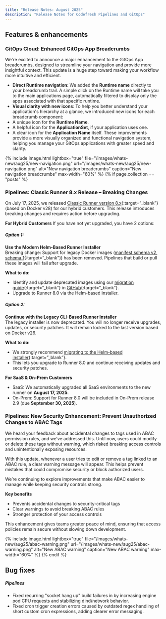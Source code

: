 ```yaml
---
title: "Release Notes: August 2025"
description: "Release Notes for Codefresh Pipelines and GitOps"
---
```

## Features & enhancements
### GitOps Cloud: Enhanced GitOps App Breadcrumbs
We're excited to announce a major enhancement to the GitOps App breadcrumbs, designed to streamline your navigation and provide more insightful context. This update is a huge step toward making your workflow more intuitive and efficient.
* **Direct Runtime navigation**: We added the **Runtime name** directly to your breadcrumb trail. A simple click on the Runtime name will take you to the main applications page, automatically filtered to display only the apps associated with that specific runtime.
* **Visual clarity with new icons**: To help you better understand your application's hierarchy at a glance, we introduced new icons for each breadcrumb component:
* A unique icon for the **Runtime Name**.
* A helpful icon for the **ApplicationSet**, if your application uses one.
* A clear icon for the **Application Name** itself.
These improvements provide a more visually organized and functional navigation system, helping you manage your GitOps applications with greater speed and clarity.

 {% include 
   image.html 
   lightbox="true" 
   file="/images/whats-new/aug25/new-navigation.png" 
   url="/images/whats-new/aug25/new-navigation.png" 
   alt="New navigation breadcrumbs" 
   caption="New navigation breadcrumbs" 
   max-width="60%" 
   %}
{% if page.collection == "posts" %}

### Pipelines: Classic Runner 8.x Release – Breaking Changes

On July 17, 2025, we released [Classic Runner version 8.x](https://artifacthub.io/packages/helm/codefresh-runner/cf-runtime/8.2.0#to-8-2-x){:target=”\_blank”} (based on Docker v28) for our hybrid customers. This release introduces breaking changes and requires action before upgrading.


**For Hybrid Customers**
If you have not yet upgraded, you have 2 options:


##### Option 1:  
**Use the Modern Helm-Based Runner Installer**  
Breaking change: Support for legacy Docker images ([manifest schema v2, schema 1](https://docs.docker.com/engine/deprecated/?utm_source=beamer&utm_medium=sidebar&utm_campaign=Hybrid-Customers-Classic-Runner-80-Is-Here-Action-Required&utm_content=textlink#pushing-and-pulling-with-image-manifest-v2-schema-1){:target=”\_blank”}) has been removed. Pipelines that build or pull these images will fail after upgrade.  
  
**What to do:**
* Identify and update deprecated images using our [migration guide](https://codefresh.io/docs/docs/kb/articles/upgrade-deprecated-docker-images/?utm_source=beamer&utm_medium=sidebar&utm_campaign=Hybrid-Customers-Classic-Runner-80-Is-Here-Action-Required&utm_content=textlink){:target=”\_blank”} in [GitHub](https://github.com/codefresh-io/venona/tree/main/charts/cf-runtime#migrating-from-cli-based-installation-to-helm-chart){:target=”\_blank”}.
* Upgrade to Runner 8.0 via the Helm-based installer. 

##### Option 2:  
**Continue with the Legacy CLI-Based Runner Installer**  
The legacy installer is now deprecated. You will no longer receive upgrades, updates, or security patches. It will remain locked to the last version based on Docker v26.  
  
**What to do:**
* We strongly recommend [migrating to the Helm-based installer](https://codefresh.io/docs/docs/installation/runner/install-codefresh-runner/){:target=”\_blank”}.
* This lets you upgrade to Runner 8.0 and continue receiving updates and security patches.

**For SaaS & On-Prem Customers**
* SaaS: We automatically upgraded all SaaS environments to the new runner on **August 17, 2025**.
* On-Prem: Support for Runner 8.0 will be included in On-Prem release 2.9 (due **September 30, 2025**).


### Pipelines: New Security Enhancement: Prevent Unauthorized Changes to ABAC Tags
 
We heard your feedback about accidental changes to tags used in ABAC permission rules, and we’ve addressed this. Until now, users could modify or delete these tags without warning, which risked breaking access controls and unintentionally exposing resources.

With this update, whenever a user tries to edit or remove a tag linked to an ABAC rule, a clear warning message will appear. This helps prevent mistakes that could compromise security or block authorized users.

We’re continuing to explore improvements that make ABAC easier to manage while keeping security controls strong.

**Key benefits**
* Prevents accidental changes to security-critical tags  
* Clear warnings to avoid breaking ABAC rules 
* Stronger protection of your access controls

This enhancement gives teams greater peace of mind, ensuring that access policies remain secure without slowing down development.

 {% include 
   image.html 
   lightbox="true" 
   file="/images/whats-new/aug25/abac-warning.png" 
   url="/images/whats-new/aug25/abac-warning.png" 
   alt="New ABAC warning" 
   caption="New ABAC warning" 
   max-width="60%" 
   %}
{% endif %}

## Bug fixes
##### Pipelines
* Fixed recurring "socket hang up" build failures in by increasing engine pod CPU requests and stabilizing dind/network behavior.
* Fixed cron trigger creation errors caused by outdated regex handling of short custom cron expressions, adding clearer error messaging.
